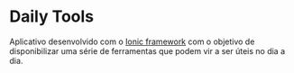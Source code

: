 # Daily Tools

Aplicativo desenvolvido com o [Ionic framework](https://ionicframework.com/) com o objetivo de disponibilizar
uma série de ferramentas que podem vir a ser úteis no dia a dia.
